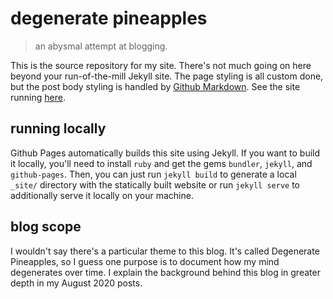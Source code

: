# degenerate pineapples

> an abysmal attempt at blogging.

This is the source repository for my site. There's not much going on here beyond your run-of-the-mill Jekyll site. The page styling is all custom done, but the post body styling is handled by [Github Markdown](https://github.com/sindresorhus/github-markdown-css). See the site running [here](https://degeneratepineapples.github.io/).

## running locally
Github Pages automatically builds this site using Jekyll. If you want to build it locally, you'll need to install `ruby` and get the gems `bundler`, `jekyll`, and `github-pages`. Then, you can just run `jekyll build` to generate a local `_site/` directory with the statically built website or run `jekyll serve` to additionally serve it locally on your machine.

## blog scope
I wouldn't say there's a particular theme to this blog. It's called Degenerate Pineapples, so I guess one purpose is to document how my mind degenerates over time. I explain the background behind this blog in greater depth in my August 2020 posts.
